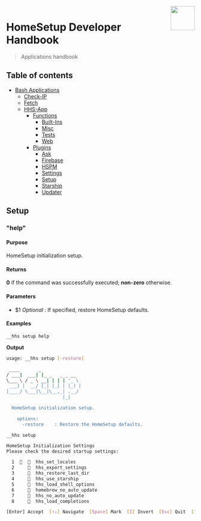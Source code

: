 <img src="https://iili.io/HvtxC1S.png" width="64" height="64" align="right" />

# HomeSetup Developer Handbook
>
> Applications handbook

## Table of contents

<!-- toc -->

- [Bash Applications](../../../../applications.md)
  - [Check-IP](../../check-ip.md#check-ip)
  - [Fetch](../../fetch.md#fetch)
  - [HHS-App](../../hhs-app.md#homesetup-application)
    - [Functions](../../hhs-app.md#functions)
      - [Built-Ins](../functions/built-ins.md)
      - [Misc](../functions/misc.md)
      - [Tests](../functions/tests.md)
      - [Web](../functions/web.md)
    - [Plugins](../../hhs-app.md#plug-ins)
      - [Ask](ask.md)
      - [Firebase](firebase.md)
      - [HSPM](hspm.md)
      - [Settings](settings.md)
      - [Setup](setup.md)
      - [Starship](starship.md)
      - [Updater](updater.md)

<!-- tocstop -->

## Setup

### "help"

#### **Purpose**

HomeSetup initialization setup.

#### **Returns**

**0** if the command was successfully executed; **non-zero** otherwise.

#### **Parameters**

- $1 _Optional_ : If specified, restore HomeSetup defaults.

#### **Examples**

`__hhs setup help`

**Output**

```bash
usage: __hhs setup [-restore]

 ____       _
/ ___|  ___| |_ _   _ _ __
\___ \ / _ \ __| | | | '_ \
 ___) |  __/ |_| |_| | |_) |
|____/ \___|\__|\__,_| .__/
                     |_|

  HomeSetup initialization setup.

    options:
      -restore    : Restore the HomeSetup defaults.
```

`__hhs setup`

```bash
HomeSetup Initialization Settings
Please check the desired startup settings:

  1      hhs_set_locales
  2       hhs_export_settings
  3       hhs_restore_last_dir
  4       hhs_use_starship
  5       hhs_load_shell_options
  6       homebrew_no_auto_update
  7       hhs_no_auto_update
  8       hhs_load_completions

[Enter] Accept  [↑↓] Navigate  [Space] Mark  [I] Invert  [Esc] Quit  [1..8] Goto:
```
